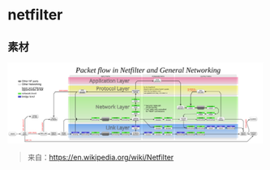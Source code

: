 # netfilter

## 素材



![](/static/images/2312/p031.svg)

> 来自：https://en.wikipedia.org/wiki/Netfilter

